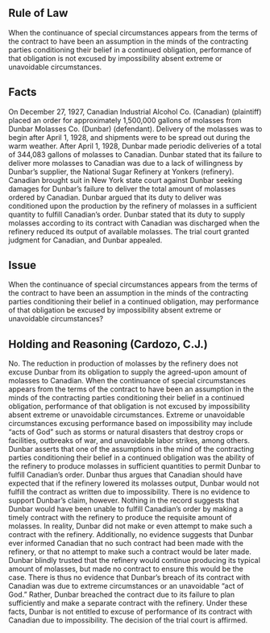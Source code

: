 ## Rule of Law

When the continuance of special circumstances appears from the terms of the contract to have been an assumption in the minds of the contracting parties conditioning their belief in a continued obligation, performance of that obligation is not excused by impossibility absent extreme or unavoidable circumstances.

## Facts

On December 27, 1927, Canadian Industrial Alcohol Co. (Canadian) (plaintiff) placed an order for approximately 1,500,000 gallons of molasses from Dunbar Molasses Co. (Dunbar) (defendant). Delivery of the molasses was to begin after April 1, 1928, and shipments were to be spread out during the warm weather. After April 1, 1928, Dunbar made periodic deliveries of a total of 344,083 gallons of molasses to Canadian. Dunbar stated that its failure to deliver more molasses to Canadian was due to a lack of willingness by Dunbar’s supplier, the National Sugar Refinery at Yonkers (refinery). Canadian brought suit in New York state court against Dunbar seeking damages for Dunbar’s failure to deliver the total amount of molasses ordered by Canadian. Dunbar argued that its duty to deliver was conditioned upon the production by the refinery of molasses in a sufficient quantity to fulfill Canadian’s order. Dunbar stated that its duty to supply molasses according to its contract with Canadian was discharged when the refinery reduced its output of available molasses. The trial court granted judgment for Canadian, and Dunbar appealed.

## Issue

When the continuance of special circumstances appears from the terms of the contract to have been an assumption in the minds of the contracting parties conditioning their belief in a continued obligation, may performance of that obligation be excused by impossibility absent extreme or unavoidable circumstances?

## Holding and Reasoning (Cardozo, C.J.)

No. The reduction in production of molasses by the refinery does not excuse Dunbar from its obligation to supply the agreed-upon amount of molasses to Canadian. When the continuance of special circumstances appears from the terms of the contract to have been an assumption in the minds of the contracting parties conditioning their belief in a continued obligation, performance of that obligation is not excused by impossibility absent extreme or unavoidable circumstances. Extreme or unavoidable circumstances excusing performance based on impossibility may include “acts of God” such as storms or natural disasters that destroy crops or facilities, outbreaks of war, and unavoidable labor strikes, among others. Dunbar asserts that one of the assumptions in the mind of the contracting parties conditioning their belief in a continued obligation was the ability of the refinery to produce molasses in sufficient quantities to permit Dunbar to fulfill Canadian’s order. Dunbar thus argues that Canadian should have expected that if the refinery lowered its molasses output, Dunbar would not fulfill the contract as written due to impossibility. There is no evidence to support Dunbar’s claim, however. Nothing in the record suggests that Dunbar would have been unable to fulfill Canadian’s order by making a timely contract with the refinery to produce the requisite amount of molasses. In reality, Dunbar did not make or even attempt to make such a contract with the refinery. Additionally, no evidence suggests that Dunbar ever informed Canadian that no such contract had been made with the refinery, or that no attempt to make such a contract would be later made. Dunbar blindly trusted that the refinery would continue producing its typical amount of molasses, but made no contract to ensure this would be the case. There is thus no evidence that Dunbar’s breach of its contract with Canadian was due to extreme circumstances or an unavoidable “act of God.” Rather, Dunbar breached the contract due to its failure to plan sufficiently and make a separate contract with the refinery. Under these facts, Dunbar is not entitled to excuse of performance of its contract with Canadian due to impossibility. The decision of the trial court is affirmed.